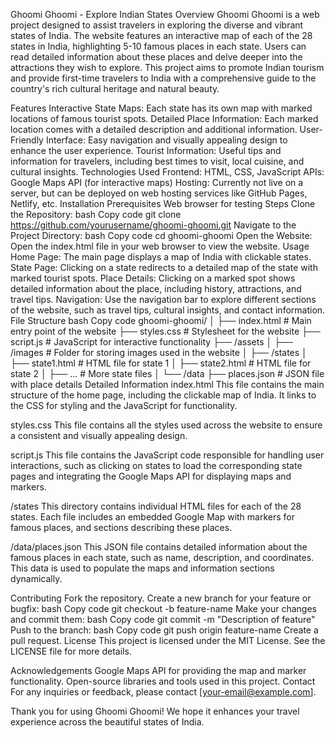 
Ghoomi Ghoomi - Explore Indian States
Overview
Ghoomi Ghoomi is a web project designed to assist travelers in exploring the diverse and vibrant states of India. The website features an interactive map of each of the 28 states in India, highlighting 5-10 famous places in each state. Users can read detailed information about these places and delve deeper into the attractions they wish to explore. This project aims to promote Indian tourism and provide first-time travelers to India with a comprehensive guide to the country's rich cultural heritage and natural beauty.

Features
Interactive State Maps: Each state has its own map with marked locations of famous tourist spots.
Detailed Place Information: Each marked location comes with a detailed description and additional information.
User-Friendly Interface: Easy navigation and visually appealing design to enhance the user experience.
Tourist Information: Useful tips and information for travelers, including best times to visit, local cuisine, and cultural insights.
Technologies Used
Frontend: HTML, CSS, JavaScript
APIs: Google Maps API (for interactive maps)
Hosting: Currently not live on a server, but can be deployed on web hosting services like GitHub Pages, Netlify, etc.
Installation
Prerequisites
Web browser for testing
Steps
Clone the Repository:
bash
Copy code
git clone https://github.com/yourusername/ghoomi-ghoomi.git
Navigate to the Project Directory:
bash
Copy code
cd ghoomi-ghoomi
Open the Website:
Open the index.html file in your web browser to view the website.
Usage
Home Page: The main page displays a map of India with clickable states.
State Page: Clicking on a state redirects to a detailed map of the state with marked tourist spots.
Place Details: Clicking on a marked spot shows detailed information about the place, including history, attractions, and travel tips.
Navigation: Use the navigation bar to explore different sections of the website, such as travel tips, cultural insights, and contact information.
File Structure
bash
Copy code
ghoomi-ghoomi/
│
├── index.html               # Main entry point of the website
├── styles.css               # Stylesheet for the website
├── script.js                # JavaScript for interactive functionality
├── /assets
│   ├── /images              # Folder for storing images used in the website
│
├── /states
│   ├── state1.html          # HTML file for state 1
│   ├── state2.html          # HTML file for state 2
│   ├── ...                  # More state files
│
└── /data
    ├── places.json          # JSON file with place details
Detailed Information
index.html
This file contains the main structure of the home page, including the clickable map of India. It links to the CSS for styling and the JavaScript for functionality.

styles.css
This file contains all the styles used across the website to ensure a consistent and visually appealing design.

script.js
This file contains the JavaScript code responsible for handling user interactions, such as clicking on states to load the corresponding state pages and integrating the Google Maps API for displaying maps and markers.

/states
This directory contains individual HTML files for each of the 28 states. Each file includes an embedded Google Map with markers for famous places, and sections describing these places.

/data/places.json
This JSON file contains detailed information about the famous places in each state, such as name, description, and coordinates. This data is used to populate the maps and information sections dynamically.

Contributing
Fork the repository.
Create a new branch for your feature or bugfix:
bash
Copy code
git checkout -b feature-name
Make your changes and commit them:
bash
Copy code
git commit -m "Description of feature"
Push to the branch:
bash
Copy code
git push origin feature-name
Create a pull request.
License
This project is licensed under the MIT License. See the LICENSE file for more details.

Acknowledgements
Google Maps API for providing the map and marker functionality.
Open-source libraries and tools used in this project.
Contact
For any inquiries or feedback, please contact [your-email@example.com].

Thank you for using Ghoomi Ghoomi! We hope it enhances your travel experience across the beautiful states of India.





